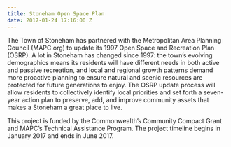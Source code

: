```yaml
---
title: Stoneham Open Space Plan
date: 2017-01-24 17:16:00 Z
---
```


The Town of Stoneham has partnered with the Metropolitan Area Planning Council (MAPC.org) to update its 1997 Open Space and Recreation Plan (OSRP). A lot in Stoneham has changed since 1997: the town’s evolving demographics means its residents will have different needs in both active and passive recreation, and local and regional growth patterns demand more proactive planning to ensure natural and scenic resources are protected for future generations to enjoy. The OSRP update process will allow residents to collectively identify local priorities and set forth a seven-year action plan to preserve, add, and improve community assets that makes a Stoneham a great place to live.

This project is funded by the Commonwealth’s Community Compact Grant and MAPC’s Technical Assistance Program. The project timeline begins in January 2017 and ends in June 2017.